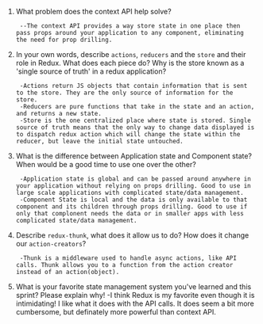 1. What problem does the context API help solve?

        --The context API provides a way store state in one place then pass props around your application to any component, eliminating the need for prop drilling.

1. In your own words, describe `actions`, `reducers` and the `store` and their role in Redux. What does each piece do? Why is the store known as a 'single source of truth' in a redux application?

        -Actions return JS objects that contain information that is sent to the store. They are the only source of information for the store. 
        -Reducers are pure functions that take in the state and an action, and returns a new state.
        -Store is the one centralized place where state is stored. Single source of truth means that the only way to change data displayed is to dispatch redux action which will change the state within the reducer, but leave the initial state untouched.

1. What is the difference between Application state and Component state? When would be a good time to use one over the other?

        -Application state is global and can be passed around anywhere in your application without relying on props drilling. Good to use in large scale applications with complicated state/data management.
        -Component State is local and the data is only available to that component and its children through props drilling. Good to use if only that complonent needs the data or in smaller apps with less complicated state/data management.

1. Describe `redux-thunk`, what does it allow us to do? How does it change our `action-creators`?

        -Thunk is a middleware used to handle async actions, like API calls. Thunk allows you to a function from the action creator instead of an action(object).

1. What is your favorite state management system you've learned and this sprint? Please explain why!
        -I think Redux is my favorite even though it is intimidating! I like what it does with the API calls. It does seem a bit more cumbersome, but definately more powerful than context API.